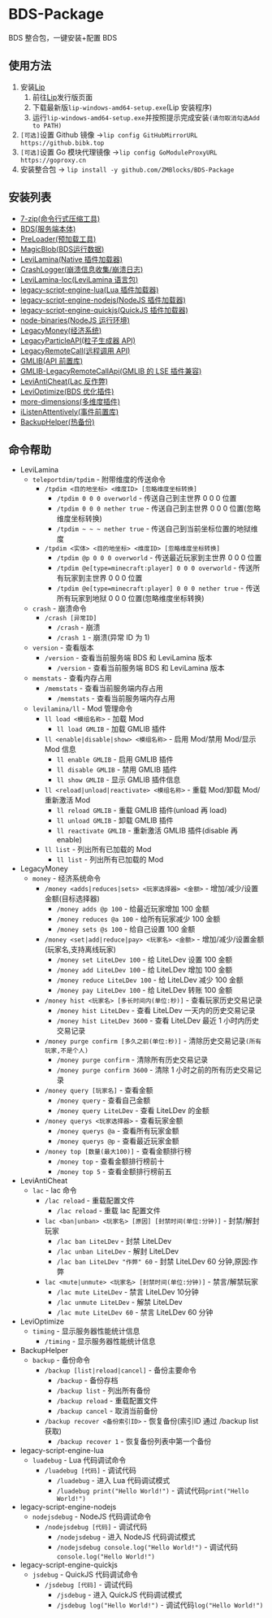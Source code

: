 # BDS-Package

BDS 整合包，一键安装+配置 BDS

## 使用方法

1. 安装[Lip](https://github.com/futrime/lip/releases)
   1. 前往[Lip](https://github.com/futrime/lip/releases)发行版页面
   2. 下载最新版`lip-windows-amd64-setup.exe`(Lip 安装程序)
   3. 运行`lip-windows-amd64-setup.exe`并按照提示完成安装`(请勿取消勾选Add to PATH)`
2. `[可选]`设置 Github 镜像 →`lip config GitHubMirrorURL https://github.bibk.top`
3. `[可选]`设置 Go 模块代理镜像 →`lip config GoModuleProxyURL https://goproxy.cn`
4. 安装整合包 → `lip install -y github.com/ZMBlocks/BDS-Package`

## 安装列表

- [7-zip(命令行式压缩工具)](https://gitea.litebds.com/ShrBox/7-zip)
- [BDS(服务端本体)](ithub.com/LiteLDev/bds)
- [PreLoader(预加载工具)](https://github.com/LiteLDev/PeEditor)
- [MagicBlob(BDS运行数据)](https://github.com/LiteLDev/bedrock-runtime-data)
- [LeviLamina(Native 插件加载器)](https://github.com/LiteLDev/LeviLamina)
- [CrashLogger(崩溃信息收集/崩溃日志)](https://github.com/LiteLDev/CrashLogger)
- [LeviLamina-loc(LeviLamina 语言包)](https://github.com/LiteLDev/levilamina-loc)
- [legacy-script-engine-lua(Lua 插件加载器)](https://gitea.litebds.com/LiteLDev/legacy-script-engine-lua)
- [legacy-script-engine-nodejs(NodeJS 插件加载器)](https://gitea.litebds.com/LiteLDev/legacy-script-engine-nodejs)
- [legacy-script-engine-quickjs(QuickJS 插件加载器)](https://gitea.litebds.com/LiteLDev/legacy-script-engine-quickjs)
- [node-binaries(NodeJS 运行环境)](https://gitea.litebds.com/LiteLDev/node-binaries)
- [LegacyMoney(经济系统)](https://github.com/LiteLDev/LegacyMoney)
- [LegacyParticleAPI(粒子生成器 API)](https://github.com/LiteLDev/LegacyParticleAPI)
- [LegacyRemoteCall(远程调用 API)](https://github.com/LiteLDev/LegacyRemoteCall)
- [GMLIB(API 前置库)](https://github.com/GroupMountain/GMLIB-Release)
- [GMLIB-LegacyRemoteCallApi(GMLIB 的 LSE 插件兼容)](https://github.com/GroupMountain/GMLIB-LegacyRemoteCallApi)
- [LeviAntiCheat(Lac 反作弊)](https://github.com/LiteLDev/LeviAntiCheat)
- [LeviOptimize(BDS 优化插件)](https://github.com/LiteLDev/LeviOptimize)
- [more-dimensions(多维度插件)](https://github.com/LiteLDev/MoreDimensions)
- [iListenAttentively(事件前置库)](https://github.com/MiracleForest/iListenAttentively-Release)
- [BackupHelper(热备份)](https://github.com/ShrBox/BackupHelper)

## 命令帮助

- LeviLamina
  - `teleportdim/tpdim` - 附带维度的传送命令
    - `/tpdim <目的地坐标> <维度ID> [忽略维度坐标转换]`
      - `/tpdim 0 0 0 overworld` - 传送自己到主世界 0 0 0 位置
      - `/tpdim 0 0 0 nether true` - 传送自己到主世界 0 0 0 位置(忽略维度坐标转换)
      - `/tpdim ~ ~ ~ nether true` - 传送自己到当前坐标位置的地狱维度
    - `/tpdim <实体> <目的地坐标> <维度ID> [忽略维度坐标转换]`
      - `/tpdim @p 0 0 0 overworld` - 传送最近玩家到主世界 0 0 0 位置
      - `/tpdim @e[type=minecraft:player] 0 0 0 overworld` - 传送所有玩家到主世界 0 0 0 位置
      - `/tpdim @e[type=minecraft:player] 0 0 0 nether true` - 传送所有玩家到地狱 0 0 0 位置(忽略维度坐标转换)
  - `crash` - 崩溃命令
    - `/crash [异常ID]`
      - `/crash` - 崩溃
      - `/crash 1` - 崩溃(异常 ID 为 1)
  - `version` - 查看版本
    - `/version` - 查看当前服务端 BDS 和 LeviLamina 版本
      - `/version` - 查看当前服务端 BDS 和 LeviLamina 版本
  - `memstats` - 查看内存占用
    - `/memstats` - 查看当前服务端内存占用
      - `/memstats` - 查看当前服务端内存占用
  - `levilamina/ll` - Mod 管理命令
    - `ll load <模组名称>` - 加载 Mod
      - `ll load GMLIB` - 加载 GMLIB 插件
    - `ll <enable|disable|show> <模组名称>` - 启用 Mod/禁用 Mod/显示 Mod 信息
      - `ll enable GMLIB` - 启用 GMLIB 插件
      - `ll disable GMLIB` - 禁用 GMLIB 插件
      - `ll show GMLIB` - 显示 GMLIB 插件信息
    - `ll <reload|unload|reactivate> <模组名称>` - 重载 Mod/卸载 Mod/重新激活 Mod
      - `ll reload GMLIB` - 重载 GMLIB 插件(unload 再 load)
      - `ll unload GMLIB` - 卸载 GMLIB 插件
      - `ll reactivate GMLIB` - 重新激活 GMLIB 插件(disable 再 enable)
    - `ll list` - 列出所有已加载的 Mod
      - `ll list` - 列出所有已加载的 Mod
- LegacyMoney
  - `money` - 经济系统命令
    - `/money <adds|reduces|sets> <玩家选择器> <金额>` - 增加/减少/设置金额(目标选择器)
      - `/money adds @p 100` - 给最近玩家增加 100 金额
      - `/money reduces @a 100` - 给所有玩家减少 100 金额
      - `/money sets @s 100` - 给自己设置 100 金额
    - `/money <set|add|reduce|pay> <玩家名> <金额>` - 增加/减少/设置金额(玩家名,支持离线玩家)
      - `/money set LiteLDev 100` - 给 LiteLDev 设置 100 金额
      - `/money add LiteLDev 100` - 给 LiteLDev 增加 100 金额
      - `/money reduce LiteLDev 100` - 给 LiteLDev 减少 100 金额
      - `/money pay LiteLDev 100` - 给 LiteLDev 转账 100 金额
    - `/money hist <玩家名> [多长时间内(单位:秒)]` - 查看玩家历史交易记录
      - `/money hist LiteLDev` - 查看 LiteLDev 一天内的历史交易记录
      - `/money hist LiteLDev 3600` - 查看 LiteLDev 最近 1 小时内历史交易记录
    - `/money purge confirm [多久之前(单位:秒)]` - 清除历史交易记录`(所有玩家,不是个人)`
      - `/money purge confirm` - 清除所有历史交易记录
      - `/money purge confirm 3600` - 清除 1 小时之前的所有历史交易记录
    - `/money query [玩家名]` - 查看金额
      - `/money query` - 查看自己金额
      - `/money query LiteLDev` - 查看 LiteLDev 的金额
    - `/money querys <玩家选择器>` - 查看玩家金额
      - `/money querys @a` - 查看所有玩家金额
      - `/money querys @p` - 查看最近玩家金额
    - `/money top [数量(最大100)]` - 查看金额排行榜
      - `/money top` - 查看金额排行榜前十
      - `/money top 5` - 查看金额排行榜前五
- LeviAntiCheat
  - `lac` - lac 命令
    - `/lac reload` - 重载配置文件
      - `/lac reload` - 重载 lac 配置文件
    - `lac <ban|unban> <玩家名> [原因] [封禁时间(单位:分钟)]` - 封禁/解封玩家
      - `/lac ban LiteLDev` - 封禁 LiteLDev
      - `/lac unban LiteLDev` - 解封 LiteLDev
      - `/lac ban LiteLDev "作弊" 60` - 封禁 LiteLDev 60 分钟,原因:作弊
    - `lac <mute|unmute> <玩家名> [封禁时间(单位:分钟)]` - 禁言/解禁玩家
      - `/lac mute LiteLDev` - 禁言 LiteLDev 10分钟
      - `/lac unmute LiteLDev` - 解禁 LiteLDev
      - `/lac mute LiteLDev 60` - 禁言 LiteLDev 60 分钟
- LeviOptimize
  - `timing` - 显示服务器性能统计信息
    - `/timing` - 显示服务器性能统计信息
- BackupHelper
  - `backup` - 备份命令
    - `/backup [list|reload|cancel]` - 备份主要命令
      - `/backup` - 备份存档
      - `/backup list` - 列出所有备份
      - `/backup reload` - 重载配置文件
      - `/backup cancel` - 取消当前备份
    - `/backup recover <备份索引ID>` - 恢复备份(索引ID 通过 /backup list 获取)
      - `/backup recover 1` - 恢复备份列表中第一个备份
- legacy-script-engine-lua
  - `luadebug` - Lua 代码调试命令
    - `/luadebug [代码]` - 调试代码
      - `/luadebug` - 进入 Lua 代码调试模式
      - `/luadebug print("Hello World!")` - 调试代码`print("Hello World!")`
- legacy-script-engine-nodejs
  - `nodejsdebug` - NodeJS 代码调试命令
    - `/nodejsdebug [代码]` - 调试代码
      - `/nodejsdebug` - 进入 NodeJS 代码调试模式
      - `/nodejsdebug console.log("Hello World!")` - 调试代码`console.log("Hello World!")`
- legacy-script-engine-quickjs
  - `jsdebug` - QuickJS 代码调试命令
    - `/jsdebug [代码]` - 调试代码
      - `/jsdebug` - 进入 QuickJS 代码调试模式
      - `/jsdebug log("Hello World!")` - 调试代码`log("Hello World!")`
